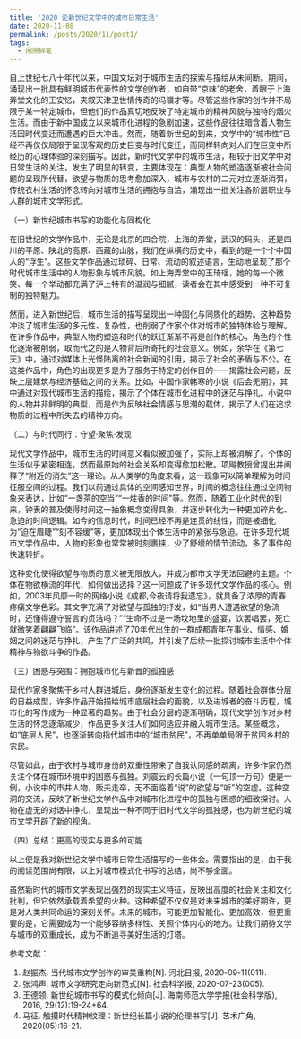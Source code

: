 ```yaml
---
title: '2020 论新世纪文学中的城市日常生活'
date: 2020-11-08
permalink: /posts/2020/11/post1/
tags:
  - 闲隙碎笔
---
```


自上世纪七八十年代以来，中国文坛对于城市生活的探索与描绘从未间断。期间，涌现出一批具有鲜明城市代表性的文学创作者，如自带“京味”的老舍，着眼于上海弄堂文化的王安忆，夹叙天津卫世情传奇的冯骥才等。尽管这些作家的创作并不局限于某一特定城市，但他们的作品真切地反映了特定城市的精神风貌与独特的烟火生活。而由于新中国成立以来城市化进程的急剧加速，这些作品往往暗含着人物生活因时代变迁而遭遇的巨大冲击。然而，随着新世纪的到来，文学中的“城市性”已经不再仅仅局限于呈现客观的历史巨变与时代变迁，而同样转向对人们在巨变中所经历的心理体验的深刻描写。因此，新时代文学中的城市生活，相较于旧文学中对日常生活的关注，发生了明显的转变，主要体现在：典型人物的塑造逐渐被社会问题的呈现所代替，欲望与物质的思考愈加深入，城市与农村的二元对立逐渐消弭，传统农村生活的怀念转向对城市生活的拥抱与自洽，涌现出一批关注各阶层职业与人群的城市文学形式。

（一）新世纪城市书写的功能化与同构化

在旧世纪的文学作品中，无论是北京的四合院，上海的弄堂，武汉的码头，还是四川的平原、陕北的高原、西藏的山脉，我们在纵横的历史中，看到的是一个个中国人的“浮生”。这些文学作品通过琐碎、日常、流动的叙述语言，生动地呈现了那个时代城市生活中的人物形象与城市风貌。如上海弄堂中的王琦瑶，她的每一个微笑、每一个举动都充满了沪上特有的温润与细腻，读者会在其中感受到一种不可复制的独特魅力。

然而，进入新世纪后，城市生活的描写呈现出一种固化与同质化的趋势。这种趋势冲淡了城市生活的多元性、复杂性，也削弱了作家个体对城市的独特体验与理解。在许多作品中，典型人物的塑造和时代的跃迁渐渐不再是创作的核心，角色的个性化逐渐被削弱，取而代之的是人物背后所寄托的社会意义。例如，余华在《第七天》中，通过对媒体上光怪陆离的社会新闻的引用，揭示了社会的矛盾与不公。在这类作品中，角色的出现更多是为了服务于特定的创作目的——揭露社会问题，反映上层建筑与经济基础之间的关系。比如，中国作家韩寒的小说《后会无期》，其中通过对现代城市生活的描绘，揭示了个体在城市化进程中的迷茫与挣扎。小说中的人物并非鲜明的典型，而是作为反映社会情感与思潮的载体，揭示了人们在追求物质的过程中所失去的精神方向。

（二）与时代同行：守望·聚焦·发现

现代文学作品中，城市生活的时间意义看似被加强了，实际上却被消解了。个体的生活似乎紧密相连，然而最原始的社会关系却变得愈加松散。项飚教授曾提出并阐释了“附近的消失”这一理论。从人类学的角度来看，这一现象可以简单理解为时间征服空间的过程。我们以前通过具体的空间感知世界，时间的概念往往通过空间物象来表达，比如“一盏茶的空当”“一炷香的时间”等。然而，随着工业化时代的到来，钟表的普及使得时间这一抽象概念变得具象，并逐步转化为一种更加碎片化、急迫的时间逻辑。如今的信息时代，时间已经不再是连贯的线性，而是被细化为“迫在眉睫”“刻不容缓”等，更加体现出个体生活中的紧张与急迫。在许多现代城市文学作品中，人物的形象也常常被时刻裹挟，少了舒缓的情节流动，多了事件的快速转折。

这种变化使得欲望与物质的意义被无限放大，并成为都市文学无法回避的主题。个体在物欲横流的年代，如何做出选择？这一问题成了许多现代文学作品的核心。例如，2003年风靡一时的网络小说《成都,今夜请将我遗忘》，就具备了浓厚的青春疼痛文学色彩。其文字充满了对欲望与孤独的抒发，如“当男人遭遇欲望的急流时，还懂得遵守誓言的贞洁吗？”“生命不过是一场坟地里的盛宴，饮罢唱罢，死亡就微笑着翩翩飞临”。该作品讲述了70年代出生的一群成都青年在事业、情感、婚姻之间的迷茫与挣扎，产生了广泛的共鸣，并引发了后续一批探讨城市生活中个体精神与物欲斗争的作品。

（三）困惑与突围：拥抱城市化与新晋的孤独感

现代作家多聚焦于乡村人群进城后，身份逐渐发生变化的过程。随着社会群体分层的日益成型，许多作品开始描绘城市底层社会的面貌，以及进城者的奋斗历程，城市化的写作成为一种显著的趋势。由于社会分层的逐渐明确，现代文学创作对乡村生活的怀念逐渐减少，作品更多关注人们如何适应并融入城市生活。某些概念，如“底层人民”，也逐渐转向指代城市中的“城市贫民”，不再单单局限于贫困乡村的农民。

尽管如此，由于农村与城市身份的双重性带来了自我认同感的疏离，许多作家仍然关注个体在城市环境中的困惑与孤独。刘震云的长篇小说《一句顶一万句》便是一例，小说中的市井人物，贩夫走卒，无不面临着“说”的欲望与“听”的空虚。这种空洞的交流，反映了新世纪文学作品中对城市化进程中的孤独与困惑的细致探讨。人物在虚无的对话中挣扎，呈现出一种不同于旧时代文学的孤独感，也为新世纪的城市文学开辟了新的视角。

（四）总结：更高的现实与更多的可能

以上便是我对新世纪文学中城市日常生活描写的一些体会。需要指出的是，由于我的阅读范围尚有限，以上对城市模式化书写的总结，尚不够全面。

虽然新时代的城市文学表现出强烈的现实主义特征，反映出高度的社会关注和文化批判，但它依然承载着希望的火种。这种希望不仅仅是对未来城市的美好期许，更是对人类共同命运的深刻关怀。未来的城市，可能更加智能化、更加高效，但更重要的是，它需要成为一个能够容纳多样性、关照个体内心的地方。让我们期待文学与城市的双重成长，成为不断追寻美好生活的灯塔。

参考文献：
1. 赵振杰. 当代城市文学创作的审美重构[N]. 河北日报, 2020-09-11(011).
2. 张鸿声. 城市文学研究走向新范式[N]. 社会科学报, 2020-07-23(005).
3. 王德领. 新世纪城市书写的模式化倾向[J]. 海南师范大学学报(社会科学版), 2016, 29(12):19-24+64.
4. 马征. 触摸时代精神纹理：新世纪长篇小说的伦理书写[J]. 艺术广角, 2020(05):16-21.